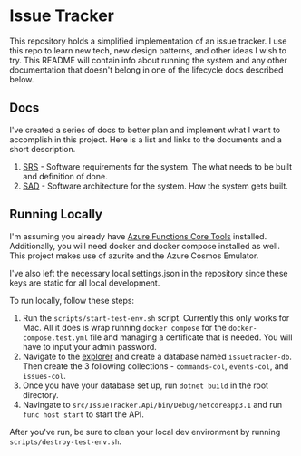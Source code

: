 # Issue Tracker

This repository holds a simplified implementation of an issue tracker. I use this repo to learn 
new tech, new design patterns, and other ideas I wish to try. This README will contain info about 
running the system and any other documentation that doesn't belong in one of the lifecycle docs 
described below.

## Docs

I've created a series of docs to better plan and implement what I want to accomplish in this project. 
Here is a list and links to the documents and a short description.

1. [SRS](docs/srs.md) - Software requirements for the system. The what needs to be built and definition of done.
2. [SAD](docs/sad.md) - Software architecture for the system. How the system gets built.

## Running Locally

I'm assuming you already have [Azure Functions Core Tools](https://docs.microsoft.com/en-us/azure/azure-functions/functions-run-local?tabs=v3%2Cmacos%2Ccsharp%2Cportal%2Cbash%2Ckeda) installed. 
Additionally, you will need docker and docker compose installed as well. This project makes use of 
azurite and the Azure Cosmos Emulator.

I've also left the necessary local.settings.json in the repository since these keys are static for 
all local development.

To run locally, follow these steps:

1. Run the `scripts/start-test-env.sh` script. Currently this only works for Mac. All it does is wrap 
   running `docker compose` for the `docker-compose.test.yml` file and managing a certificate that is 
   needed. You will have to input your admin password.
2. Navigate to the [explorer](https://localhost:8081/_explorer/index.html) and create a database named 
   `issuetracker-db`. Then create the 3 following collections - `commands-col`, `events-col`, and 
   `issues-col`.
3. Once you have your database set up, run `dotnet build` in the root directory.
4. Navingate to `src/IssueTracker.Api/bin/Debug/netcoreapp3.1` and run `func host start` to start the 
   API.

After you've run, be sure to clean your local dev environment by running `scripts/destroy-test-env.sh`.
